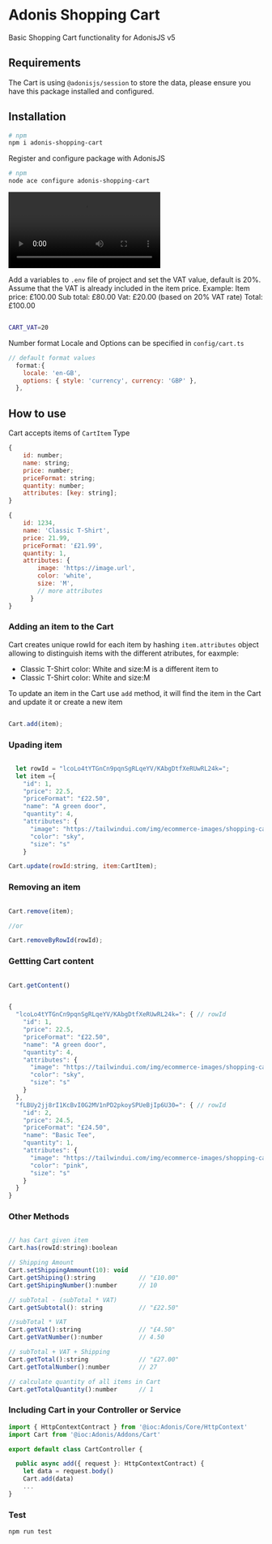 # Adonis Shopping Cart

Basic Shopping Cart functionality for AdonisJS v5

## Requirements

The Cart is using `@adonisjs/session` to store the data, please ensure you have this package installed and configured.

## Installation

````bash
# npm
npm i adonis-shopping-cart
````

Register and configure package with AdonisJS

````bash
# npm
node ace configure adonis-shopping-cart
````
![](adonis-shopping-cart.mp4)

Add a variables to `.env` file of project and set the VAT value, default is 20%.
Assume that the VAT is already included in the item price.
Example: 
Item price: £100.00
Sub total: £80.00
Vat: £20.00 (based on 20% VAT rate)
Total: £100.00


```bash

CART_VAT=20
```

Number format Locale and Options can be specified in `config/cart.ts`

```js
// default format values
  format:{
    locale: 'en-GB',
    options: { style: 'currency', currency: 'GBP' },
  },
```


## How to use

Cart accepts items of `CartItem` Type

```js
{
    id: number;
    name: string;
    price: number;
    priceFormat: string;
    quantity: number;
    attributes: [key: string];
}

{
    id: 1234,
    name: 'Classic T-Shirt',
    price: 21.99,
    priceFormat: '£21.99',
    quantity: 1,
    attributes: {
        image: 'https://image.url',
        color: 'white',
        size: 'M',
        // more attributes
      }
}
```

### Adding an item to the Cart

Cart creates unique rowId for each item by hashing `item.attributes` object allowing to distinguish items with the different atributes, for eaxmple:

- Classic T-Shirt color: White and size:M
  is a different item to
- Classic T-Shirt color: White and size:M

To update an item in the Cart use `add` method, it will find the item in the Cart and update it or create a new item

```js

Cart.add(item);

```

### Upading item
```js

  let rowId = "lcoLo4tYTGnCn9pqnSgRLqeYV/KAbgDtfXeRUwRL24k=";
  let item ={
    "id": 1,
    "price": 22.5,
    "priceFormat": "£22.50",
    "name": "A green door",
    "quantity": 4,
    "attributes": {
      "image": "https://tailwindui.com/img/ecommerce-images/shopping-cart-page-01-product-01.jpg",
      "color": "sky",
      "size": "s"
    }

Cart.update(rowId:string, item:CartItem);

```

### Removing an item

```js

Cart.remove(item);

//or

Cart.removeByRowId(rowId);

```

### Gettting Cart content

```js

Cart.getContent()


{
  "lcoLo4tYTGnCn9pqnSgRLqeYV/KAbgDtfXeRUwRL24k=": { // rowId
    "id": 1,
    "price": 22.5,
    "priceFormat": "£22.50",
    "name": "A green door",
    "quantity": 4,
    "attributes": {
      "image": "https://tailwindui.com/img/ecommerce-images/shopping-cart-page-01-product-01.jpg",
      "color": "sky",
      "size": "s"
    }
  },
  "fLBUy2jj8rI1KcBvI0G2MV1nPD2pkoySPUeBjIp6U30=": { // rowId
    "id": 2,
    "price": 24.5,
    "priceFormat": "£24.50",
    "name": "Basic Tee",
    "quantity": 1,
    "attributes": {
      "image": "https://tailwindui.com/img/ecommerce-images/shopping-cart-page-01-product-02.jpg",
      "color": "pink",
      "size": "s"
    }
  }
}


```


### Other Methods

```js

// has Cart given item
Cart.has(rowId:string):boolean

// Shipping Amount
Cart.setShippingAmmount(10): void   
Cart.getShiping():string            // "£10.00"
Cart.getShipingNumber():number      // 10

// subTotal - (subTotal * VAT)
Cart.getSubtotal(): string          // "£22.50"

//subTotal * VAT
Cart.getVat():string                // "£4.50"
Cart.getVatNumber():number          // 4.50 

// subTotal + VAT + Shipping
Cart.getTotal():string              // "£27.00"
Cart.getTotalNumber():number        // 27 

// calculate quantity of all items in Cart
Cart.getTotalQuantity():number      // 1

```

### Including Cart in your Controller or Service

```js
import { HttpContextContract } from '@ioc:Adonis/Core/HttpContext'
import Cart from '@ioc:Adonis/Addons/Cart'

export default class CartController {

  public async add({ request }: HttpContextContract) {
    let data = request.body()
    Cart.add(data)
    ...
}
```

### Test

```js
npm run test
```